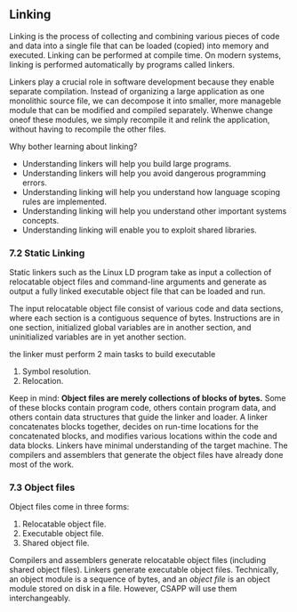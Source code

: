 ## Linking
Linking is the process of collecting and combining various pieces of code and data into a single file that can be loaded (copied) into memory and executed. Linking can be performed at compile time.
On modern systems, linking is performed automatically by programs called linkers.

Linkers play a crucial role in software development because they enable separate compilation. Instead of organizing a large application as one monolithic source file, we can decompose it into smaller, 
more manageble module that can be modified and compiled separately. Whenwe change oneof these modules, we simply recompile it and relink the application, without having to recompile the other files.

Why bother learning about linking? 
* Understanding linkers will help you build large programs. 
* Understanding linkers will help you avoid dangerous programming errors.
* Understanding linking will help you understand how language scoping rules are implemented. 
* Understanding linking will help you understand other important systems concepts.
* Understanding linking will enable you to exploit shared libraries.


### 7.2 Static Linking
Static linkers such as the Linux LD program take as input a collection of relocatable object files and command-line arguments and generate as output a fully linked executable object file that can be loaded and run. 

The input relocatable object file consist of various code and data sections, where each section is a contiguous sequence of bytes. Instructions are in one section, initialized global variables are in another section, and uninitialized variables are in yet another section.

the linker must perform 2 main tasks to build executable
1. Symbol resolution. 
2. Relocation. 

Keep in mind: **Object files are merely collections of blocks of bytes.**
Some of these blocks contain program code, others contain program data, and others contain data structures that guide the linker and loader. 
A linker concatenates blocks together, decides on run-time locations for the concatenated blocks, and modifies various locations
within the code and data blocks. Linkers have minimal understanding of the target machine. The compilers and assemblers
that generate the object files have already done most of the work.

### 7.3 Object files
Object files come in three forms:
1. Relocatable object file.
2. Executable object file.
3. Shared object file.

Compilers and assemblers generate relocatable object files (including shared object files).
Linkers generate executable object files. Technically, an object module is a sequence of bytes, and 
an *object file* is an object module stored on disk in a file. However, CSAPP will use them interchangeably.


